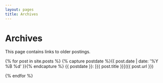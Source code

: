 ```yaml
---
layout: pages
title: Archives
---
```


Archives
========

This page contains links to older postings.

{% for post in site.posts %}
{% capture postdate %}{{ post.date | date: '%Y %B %d' }}{% endcapture %}
{{ postdate }}&#58; [{{ post.title }}]({{ post.url }})

{% endfor %}
